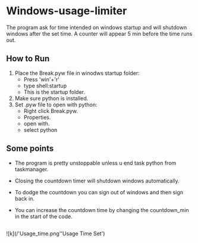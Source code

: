  # Windows-usage-limiter
The program ask for time intended on windows startup and will shutdown windows after the set time.
A counter will appear 5 min before the time runs out.

## How to Run
1. Place the Break.pyw file in winodws startup folder:
    * Press 'win'+'r'
    * type shell:startup
    * This is the startup folder.
2. Make sure python is installed.
3. Set .pyw file to open with python:
    * Right click Break.pyw.
    * Properties.
    * open with.
    * select python

## Some points
* The program is pretty unstoppable unless u end task python from taskmanager.
* Closing the countdown timer will shutdown windows automatically.
* To dodge the countdown you can sign out of windows and then sign back in.

* You can increase the countdown time by changing the countdown_min in the start of the code.

##
![k](/'Usage_time.png''Usage Time Set')